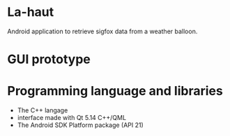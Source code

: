 # La-haut

Android application to retrieve sigfox data from a weather balloon.

# GUI prototype

<imag src="https://user-images.githubusercontent.com/33329690/75548862-7ec42280-5a2e-11ea-826f-84c10745e22c.jpg" width="400">
<imag src="https://user-images.githubusercontent.com/33329690/75549166-52f56c80-5a2f-11ea-8f15-af9e9500fad2.png" width="50">

# Programming language and libraries
- The C++ langage
- interface made with Qt 5.14 C++/QML
- The Android SDK Platform package (API 21)
